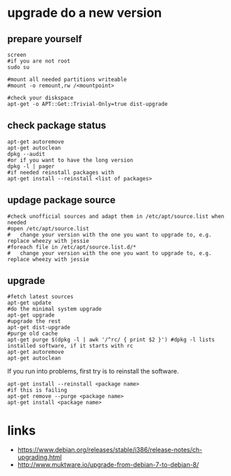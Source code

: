 # upgrade do a new version

## prepare yourself

```
screen
#if you are not root
sudo su

#mount all needed partitions writeable
#mount -o remount,rw /<mountpoint>

#check your diskspace
apt-get -o APT::Get::Trivial-Only=true dist-upgrade
```

## check package status

```
apt-get autoremove
apt-get autoclean
dpkg --audit
#or if you want to have the long version
dpkg -l | pager
#if needed reinstall packages with
apt-get install --reinstall <list of packages>
```

## updage package source

```
#check unofficial sources and adapt them in /etc/apt/source.list when needed
#open /etc/apt/source.list
#   change your version with the one you want to upgrade to, e.g. replace wheezy with jessie
#foreach file in /etc/apt/source.list.d/*
#   change your version with the one you want to upgrade to, e.g. replace wheezy with jessie
```

## upgrade

```
#fetch latest sources
apt-get update
#do the minimal system upgrade
apt-get upgrade
#upgrade the rest
apt-get dist-upgrade
#purge old cache
apt-get purge $(dpkg -l | awk '/^rc/ { print $2 }') #dpkg -l lists installed software, if it starts with rc
apt-get autoremove
apt-get autoclean
```

If you run into problems, first try is to reinstall the software.

```
apt-get install --reinstall <package name>
#if this is failing
apt-get remove --purge <package name>
apt-get install <package name>
```

# links

* https://www.debian.org/releases/stable/i386/release-notes/ch-upgrading.html
* http://www.muktware.io/upgrade-from-debian-7-to-debian-8/
